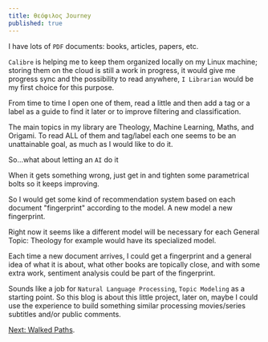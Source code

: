 ```yaml
---
title: θεόφιλος Journey
published: true
---
```


I have lots of `PDF` documents: books, articles, papers, etc.

`Calibre` is helping me to keep them organized locally on my Linux machine; storing them on the cloud is still a work in progress, it would give me progress sync and the possibility to read anywhere, `I Librarian` would be my first choice for this purpose.

From time to time I open one of them, read a little and then add a tag or a label as a guide to find it later or to improve filtering and classification.

The main topics in my library are Theology, Machine Learning, Maths, and Origami.
To read ALL of them and tag/label each one seems to be an unattainable goal, as much as I would like to do it.

So…what about letting an `AI` do it

When it gets something wrong, just get in and tighten some parametrical bolts so it keeps improving.

So I would get some kind of recommendation system based on each document "fingerprint" according to the model. A new model a new fingerprint.

Right now it seems like a different model will be necessary for each General Topic: Theology for example would have its specialized model.

Each time a new document arrives, I could get a fingerprint and a general idea of what it is about, what other books are topically close, and with some extra work, sentiment analysis could be part of the fingerprint.

Sounds like a job for `Natural Language Processing`, `Topic Modeling` as a starting point.
So this blog is about this little project, later on, maybe I could use the experience to build something similar processing movies/series subtitles and/or public comments.

[Next: Walked Paths](2020-07-26-A-walked-paths).
